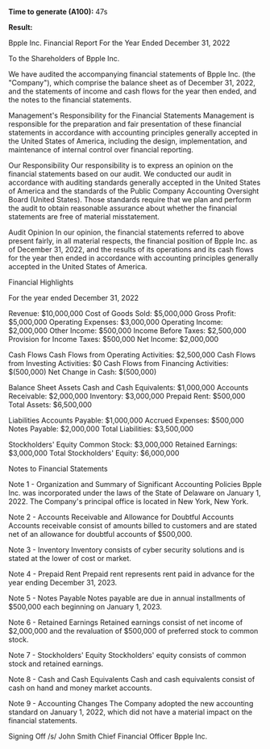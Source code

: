 **Time to generate (A100):** 47s

**Result:**

Bpple Inc. 
Financial Report 
For the Year Ended December 31, 2022 

To the Shareholders of Bpple Inc. 

We have audited the accompanying financial statements of Bpple Inc. (the "Company"), which comprise the balance sheet as of December 31, 2022, and the statements of income and cash flows for the year then ended, and the notes to the financial statements. 

Management's Responsibility for the Financial Statements 
Management is responsible for the preparation and fair presentation of these financial statements in accordance with accounting principles generally accepted in the United States of America, including the design, implementation, and maintenance of internal control over financial reporting. 

Our Responsibility 
Our responsibility is to express an opinion on the financial statements based on our audit. We conducted our audit in accordance with auditing standards generally accepted in the United States of America and the standards of the Public Company Accounting Oversight Board (United States). Those standards require that we plan and perform the audit to obtain reasonable assurance about whether the financial statements are free of material misstatement. 

Audit Opinion 
In our opinion, the financial statements referred to above present fairly, in all material respects, the financial position of Bpple Inc. as of December 31, 2022, and the results of its operations and its cash flows for the year then ended in accordance with accounting principles generally accepted in the United States of America. 

Financial Highlights 

For the year ended December 31, 2022 

Revenue: $10,000,000 
Cost of Goods Sold: $5,000,000 
Gross Profit: $5,000,000 
Operating Expenses: $3,000,000 
Operating Income: $2,000,000
Other Income: $500,000 
Income Before Taxes: $2,500,000 
Provision for Income Taxes: $500,000 
Net Income: $2,000,000 

Cash Flows 
Cash Flows from Operating Activities: $2,500,000 
Cash Flows from Investing Activities: $0 
Cash Flows from Financing Activities: $(500,000) 
Net Change in Cash: $(500,000) 

Balance Sheet 
Assets 
Cash and Cash Equivalents: $1,000,000 
Accounts Receivable: $2,000,000 
Inventory: $3,000,000 
Prepaid Rent: $500,000 
Total Assets: $6,500,000 

Liabilities 
Accounts Payable: $1,000,000 
Accrued Expenses: $500,000 
Notes Payable: $2,000,000 
Total Liabilities: $3,500,000 

Stockholders' Equity 
Common Stock: $3,000,000 
Retained Earnings: $3,000,000 
Total Stockholders' Equity: $6,000,000 

Notes to Financial Statements 

Note 1 - Organization and Summary of Significant Accounting Policies 
Bpple Inc. was incorporated under the laws of the State of Delaware on January 1, 2022. The Company's principal office is located in New York, New York. 

Note 2 - Accounts Receivable and Allowance for Doubtful Accounts 
Accounts receivable consist of amounts billed to customers and are stated net of an allowance for doubtful accounts of $500,000. 

Note 3 - Inventory 
Inventory consists of cyber security solutions and is stated at the lower of cost or market. 

Note 4 - Prepaid Rent 
Prepaid rent represents rent paid in advance for the year ending December 31, 2023. 

Note 5 - Notes Payable 
Notes payable are due in annual installments of $500,000 each beginning on January 1, 2023. 

Note 6 - Retained Earnings 
Retained earnings consist of net income of $2,000,000 and the revaluation of $500,000 of preferred stock to common stock. 

Note 7 - Stockholders' Equity 
Stockholders' equity consists of common stock and retained earnings.

Note 8 - Cash and Cash Equivalents 
Cash and cash equivalents consist of cash on hand and money market accounts. 

Note 9 - Accounting Changes 
The Company adopted the new accounting standard on January 1, 2022, which did not have a material impact on the financial statements. 

Signing Off 
/s/ John Smith 
Chief Financial Officer 
Bpple Inc.